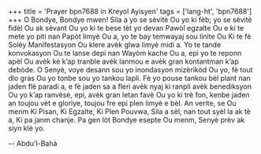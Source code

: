+++
title = 'Prayer bpn7688 in Kreyol Ayisyen'
tags = ['lang-ht', 'bpn7688']
+++
O Bondye, Bondye mwen! Sila a yo se sèvitè Ou yo ki fèb; yo se sèvitè fidèl Ou ak sèvant Ou yo ki te bese tèt yo devan Pawòl egzalte Ou e ki te mete yo piti nan Papòt limyè Ou a, yo te bay temwayaj sou linite Ou Ki te fè Solèy Manifestasyon Ou klere avèk glwa limyè midi a. Yo te tande konvokasyon Ou te lanse depi nan Wayòm kache Ou a, epi yo te reponn apèl Ou avèk kè k’ap tranble avèk lanmou e avèk gran kontantman k’ap debòde.
O Senyè, voye desann sou yo inondasyon mizèrikòd Ou yo, fè tout dlo gras Ou yo tonbe sou yo tankou lapli. Fè yo pouse tankou bèl plant nan jaden flè paradi a, e fè jaden sa a fleri avèk nyaj ki ranpli avèk benediksyon Ou yo k’ap ranvèsè, epi, avèk gran letan favè Ou yo ki trè fon, kenbe jaden an toujou vèt e gloriye, toujou fre epi plen limyè e bèl. 
An verite, se Ou menm Ki Pisan, Ki Egzalte, Ki Plen Pouvwa, Sila a sèl, nan tout syèl la ak tè a, Ki pa janm chanje. Pa gen lòt Bondye esepte Ou menm, Senyè prèv ak siyn klè yo.

-- Abdu'l-Bahá
